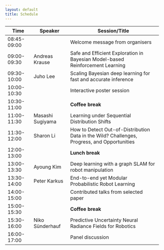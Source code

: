 ```yaml
---
layout: default
title: Schedule
---
```


| **Time**       | **Speaker**        | **Session/Title**                                                                 |
|------------|----------------|-------------------------------------------------------------------------------|
| 08:45-09:00|                | Welcome message from organisers                                                |
| 09:00-09:30| Andreas Krause | Safe and Efficient Exploration in Bayesian Model-based Reinforcement Learning |
| 09:30-10:00| Juho Lee       | Scaling Bayesian deep learning for fast and accurate inference                 |
| 10:00-10:30|                | Interactive poster session                                                     |
| 10:30-11:00|                | **Coffee break**                                                                   |
| 11:00-11:30| Masashi Sugiyama | Learning under Sequential Distribution Shifts                                  |
| 11:30-12:00| Sharon Li      | How to Detect Out-of-Distribution Data in the Wild? Challenges, Progress, and Opportunities |
| 12:00-13:00|                | **Lunch break**                                                                    |
| 13:00-13:30| Ayoung Kim     | Deep learning with a graph SLAM for robot manipulation                         |
| 13:30-14:00| Peter Karkus   | End-to-end yet Modular Probabilistic Robot Learning  |
| 14:00-15:00|                | Contributed talks from selected paper                                          |
| 15:00-15:30|                | **Coffee break**                                                                   |
| 15:30-16:00| Niko Sünderhauf| Predictive Uncertainty Neural Radiance Fields for Robotics   |
| 16:00-17:00|                | Panel discussion                                                               |
